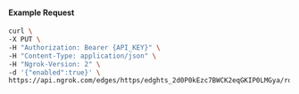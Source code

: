 <!-- Code generated for API Clients. DO NOT EDIT. -->

#### Example Request

```bash
curl \
-X PUT \
-H "Authorization: Bearer {API_KEY}" \
-H "Content-Type: application/json" \
-H "Ngrok-Version: 2" \
-d '{"enabled":true}' \
https://api.ngrok.com/edges/https/edghts_2d0P0kEzc7BWCK2eqGKIP0LMGya/routes/edghtsrt_2d0P0oGWhHoWbsj51Sg3PHSfgNO/websocket_tcp_converter
```
